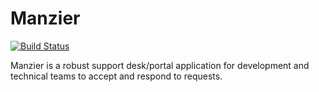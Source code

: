 
# Manzier

[![Build Status](https://travis-ci.org/[YOUR_GITHUB_USERNAME]/[YOUR_PROJECT_NAME].png)](https://travis-ci.org/[YOUR_GITHUB_USERNAME]/[YOUR_PROJECT_NAME])

Manzier is a robust support desk/portal application for development and technical teams to accept and respond to requests.
